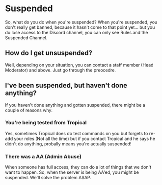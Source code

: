 # Suspended
So, what do you do when you're suspended? When you're suspended, you don't really get banned, because it hasn't come to that point yet... but you do lose access to the Discord channel, you can only see Rules and the Suspended Channel.

## How do I get unsuspended?
Well, depending on your situation, you can contact a staff member (Head Moderator) and above. Just go through the preocedre.

## I've been suspended, but haven't done anything?
If you haven't done anything and gotten suspended, there might be a couple of reasons why:

### You're being tested from Tropical
Yes, sometimes Tropical does do test commands on you but forgets to re-add your roles (Not all the time) but if you contact Tropical and he says he didn't do anything, probally means you're actually suspended!

### There was a AA (Admin Abuse)
When someone has full access, they can do a lot of things that we don't want to happen. So, when the server is being AA'ed, you might be suspended. We'll solve the problem ASAP.
